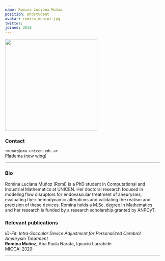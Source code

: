 ```yaml
---
name: Romina Luciana Muñoz
position: phdstudent
avatar: romina_munioz.jpg
twitter:
joined: 2018
---
```


<img width="300" src="{{site.baseurl}}/images/people/{{page.avatar}}" data-action="zoom">

### Contact

<i class="fa fa-envelope-o"></i>  `rmunoz@exa.unicen.edu.ar `<br>
<i class="fa fa-building"></i> Pladema (new wing) <br>

<hr>

### Bio

Romina Luciana Muñoz (Romi) is a PhD student in Computational and Industrial Mathematics at UNICEN. Her doctoral research focused in modeling flow disruptors for endovascular treatment of aneurysms, evaluating their hemodynamic alterations and validating the realism and precision of these devices. Romina holds a M.Sc. degree in Mathematics and her research is funded by a research scholarship granted by ANPCyT.

### Relevant publications

_ID-Fit: Intra-Saccular Device Adjustment for Personalized Cerebral Aneurysm Treatment_<br>
**Romina Muñoz**, Ana Paula Narata, Ignacio Larrabide<br>
MICCAI 2020


<hr>